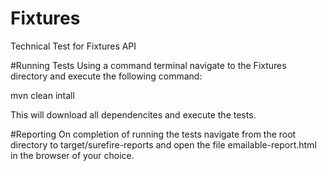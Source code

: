 # Fixtures
Technical Test for Fixtures API

#Running Tests
Using a command terminal navigate to the Fixtures directory and execute the following command:

mvn clean intall

This will download all dependencites and execute the tests.

#Reporting
On completion of running the tests navigate from the root directory to target/surefire-reports and open the file emailable-report.html in the browser of your choice.
